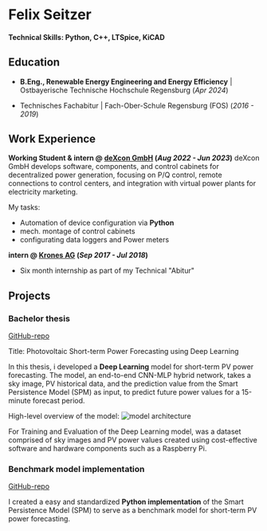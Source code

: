 # Felix Seitzer

#### Technical Skills: Python, C++, LTSpice, KiCAD

## Education 			        		
- **B.Eng., Renewable Energy Engineering and Energy Efficiency** | Ostbayerische Technische Hochschule Regensburg (_Apr 2024_)

- Technisches Fachabitur | Fach-Ober-Schule Regensburg (FOS) (_2016 - 2019_)  


## Work Experience
**Working Student & intern  @ [deXcon GmbH](https://www.dexcon.tech/) (_Aug 2022 - Jun 2023_)**
deXcon GmbH develops software, components, and control cabinets for decentralized power generation, focusing on P/Q control, remote connections to control centers, and integration with virtual power plants for electricity marketing.

My tasks: 
- Automation of device configuration via **Python**
- mech. montage of control cabinets
- configurating data loggers and Power meters



**intern @ [Krones AG](https://www.krones.com/de/index.php) (_Sep 2017 - Jul 2018_)**
- Six month internship as part of my Technical "Abitur"



## Projects
### Bachelor thesis
[GitHub-repo](https://github.com/Felix561/Photovoltaic-power-forecasting-using-deep-learning)

Title: Photovoltaic Short-term Power Forecasting using Deep Learning

In this thesis, i developed a **Deep Learning** model for short-term PV power forecasting. The model, an end-to-end CNN-MLP hybrid network, takes a sky image, PV historical data, and the prediction value from the Smart Persistence Model (SPM) as input, to predict future power values for a 15-minute forecast period.

High-level overview of the model:
![model architecture](/assets/img/High_level_Überblick_Model_V4.png)

For Training and Evaluation of the Deep Learning model, was a dataset comprised of sky images and PV power values created using cost-effective software and hardware components such as a Raspberry Pi.


### Benchmark model implementation 
[GitHub-repo](https://github.com/Felix561/smart-persistence-model)

I created a easy and standardized **Python implementation** of the Smart Persistence Model (SPM) to serve as a benchmark model for short-term PV power forecasting.
